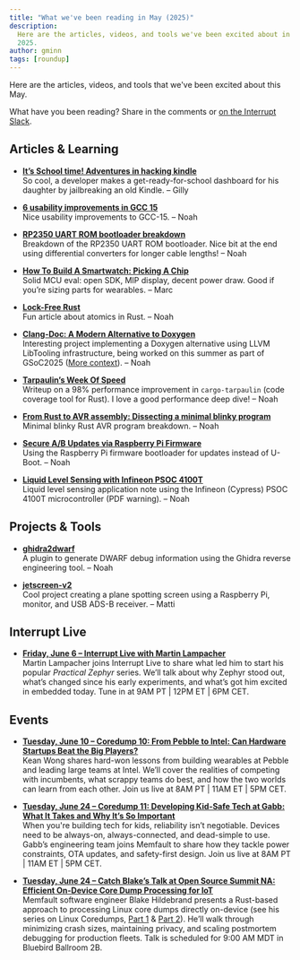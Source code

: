 ```yaml
---
title: "What we've been reading in May (2025)"
description:
  Here are the articles, videos, and tools we've been excited about in May
  2025.
author: gminn
tags: [roundup]
---
```


<!-- excerpt start -->


Here are the articles, videos, and tools that we've been excited about this
May.

<!-- excerpt end -->

What have you been reading? Share in the comments or
[on the Interrupt Slack](https://interrupt-slack.herokuapp.com/).

## Articles & Learning
- [**It’s School time! Adventures in hacking kindle**](https://samkhawase.com/blog/hacking-kindle/)<br>
So cool, a developer makes a get-ready-for-school dashboard for his daughter by jailbreaking an old Kindle. – Gilly

- [**6 usability improvements in GCC 15**](https://developers.redhat.com/articles/2025/04/10/6-usability-improvements-gcc-15)<br>
Nice usability improvements to GCC-15. – Noah

- [**RP2350 UART ROM bootloader breakdown**](https://pfister.dev/blog/2025/rp2350-uart-bl.html)<br>
Breakdown of the RP2350 UART ROM bootloader. Nice bit at the end using differential converters for longer cable lengths! – Noah

- [**How To Build A Smartwatch: Picking A Chip**](https://ericmigi.com/blog/how-to-build-a-smartwatch-picking-a-chip)<br>
Solid MCU eval: open SDK, MIP display, decent power draw. Good if you’re sizing parts for wearables. – Marc

- [**Lock-Free Rust**](https://yeet.cx/blog/lock-free-rust/)<br>
Fun article about atomics in Rust. – Noah

- [**Clang-Doc: A Modern Alternative to Doxygen**](https://clang.llvm.org/extra/clang-doc.html)<br>
Interesting project implementing a Doxygen alternative using LLVM LibTooling infrastructure, being worked on this summer as part of GSoC2025 ([More context](https://discourse.llvm.org/t/improve-documentation-parsing-in-clang/84513)). – Noah  


- [**Tarpaulin’s Week Of Speed**](https://xd009642.github.io/2025/05/08/Tarpaulins-Week-of-Speed.html)<br>
Writeup on a 98% performance improvement in `cargo-tarpaulin` (code coverage tool for Rust). I love a good performance deep dive! – Noah

- [**From Rust to AVR assembly: Dissecting a minimal blinky program**](https://n-eq.github.io/blog/2025/05/13/rust-avr-arduino-blink)<br>
Minimal blinky Rust AVR program breakdown. – Noah

- [**Secure A/B Updates via Raspberry Pi Firmware**](https://www.hackster.io/news/olivier-benjamin-finds-a-currently-undocumented-raspberry-pi-feature-for-secure-a-b-updates-0df38de1c9e6)<br>
Using the Raspberry Pi firmware bootloader for updates instead of U-Boot. – Noah

- [**Liquid Level Sensing with Infineon PSOC 4100T**](https://www.infineon.com/AN239805)<br>
Liquid level sensing application note using the Infineon (Cypress) PSOC 4100T microcontroller (PDF warning). – Noah


## Projects & Tools

- [**ghidra2dwarf**](https://github.com/cesena/ghidra2dwarf)<br>
A plugin to generate DWARF debug information using the Ghidra reverse engineering tool. – Noah

- [**jetscreen-v2**](https://github.com/jetclock/jetscreen-v2)<br>
Cool project creating a plane spotting screen using a Raspberry Pi, monitor, and USB ADS-B receiver. – Matti  

## Interrupt Live

- [**Friday, June 6 – Interrupt Live with Martin Lampacher**](https://www.youtube.com/live/ls_Y45WsTiA)<br>
Martin Lampacher joins Interrupt Live to share what led him to start his popular *Practical Zephyr* series. We’ll talk about why Zephyr stood out, what’s changed since his early experiments, and what’s got him excited in embedded today. Tune in at 9AM PT | 12PM ET | 6PM CET.


## Events

- [**Tuesday, June 10 – Coredump 10: From Pebble to Intel: Can Hardware Startups Beat the Big Players?**](https://memfault.com/resources/from-pebble-to-intel-can-hardware-startups-beat-the-big-players)<br>
Kean Wong shares hard-won lessons from building wearables at Pebble and leading large teams at Intel. We’ll cover the realities of competing with incumbents, what scrappy teams do best, and how the two worlds can learn from each other. Join us live at 8AM PT | 11AM ET | 5PM CET.

- [**Tuesday, June 24 – Coredump 11: Developing Kid-Safe Tech at Gabb: What It Takes and Why It’s So Important**](https://memfault.com/resources/developing-kid-safe-tech-at-gabb-what-it-takes-and-why-its-so-important/)<br>
When you're building tech for kids, reliability isn’t negotiable. Devices need to be always-on, always-connected, and dead-simple to use. Gabb’s engineering team joins Memfault to share how they tackle power constraints, OTA updates, and safety-first design. Join us live at 8AM PT | 11AM ET | 5PM CET.

- [**Tuesday, June 24 – Catch Blake’s Talk at Open Source Summit NA: Efficient On-Device Core Dump Processing for IoT**](https://ossna2025.sched.com/event/1zfib?iframe=no)<br>
Memfault software engineer Blake Hildebrand presents a Rust-based approach to processing Linux core dumps directly on-device (see his series on Linux Coredumps, [Part 1](https://interrupt.memfault.com/blog/linux-coredumps-part-1) & [Part 2](https://interrupt.memfault.com/blog/linux-coredumps-part-2)). He’ll walk through minimizing crash sizes, maintaining privacy, and scaling postmortem debugging for production fleets. Talk is scheduled for 9:00 AM MDT in Bluebird Ballroom 2B.
